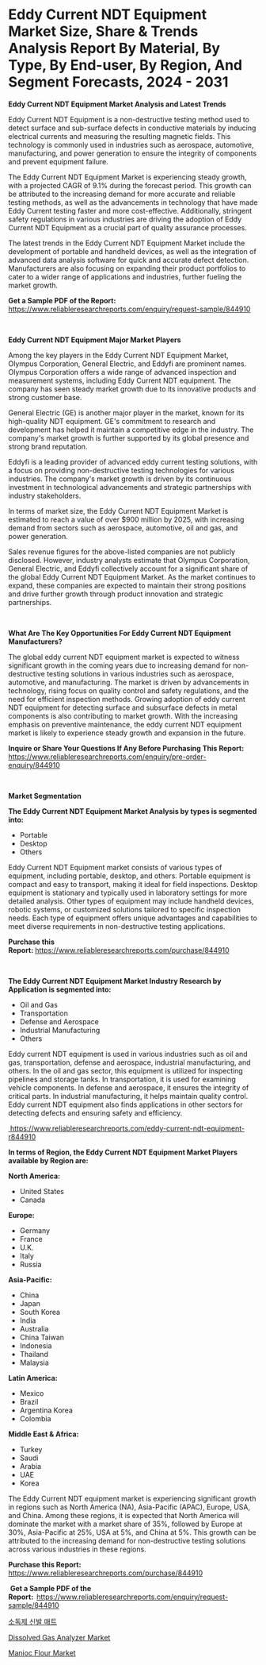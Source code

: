 <p><h1>Eddy Current NDT Equipment Market Size, Share & Trends Analysis Report By Material, By Type, By End-user, By Region, And Segment Forecasts, 2024 - 2031</h1></p><p><strong>Eddy Current NDT Equipment Market Analysis and Latest Trends</strong></p>
<p><p>Eddy Current NDT Equipment is a non-destructive testing method used to detect surface and sub-surface defects in conductive materials by inducing electrical currents and measuring the resulting magnetic fields. This technology is commonly used in industries such as aerospace, automotive, manufacturing, and power generation to ensure the integrity of components and prevent equipment failure.</p><p>The Eddy Current NDT Equipment Market is experiencing steady growth, with a projected CAGR of 9.1% during the forecast period. This growth can be attributed to the increasing demand for more accurate and reliable testing methods, as well as the advancements in technology that have made Eddy Current testing faster and more cost-effective. Additionally, stringent safety regulations in various industries are driving the adoption of Eddy Current NDT Equipment as a crucial part of quality assurance processes.</p><p>The latest trends in the Eddy Current NDT Equipment Market include the development of portable and handheld devices, as well as the integration of advanced data analysis software for quick and accurate defect detection. Manufacturers are also focusing on expanding their product portfolios to cater to a wider range of applications and industries, further fueling the market growth.</p></p>
<p><strong>Get a Sample PDF of the Report:&nbsp;</strong> <a href="https://www.reliableresearchreports.com/enquiry/request-sample/844910">https://www.reliableresearchreports.com/enquiry/request-sample/844910</a></p>
<p>&nbsp;</p>
<p><strong>Eddy Current NDT Equipment Major Market Players</strong></p>
<p><p>Among the key players in the Eddy Current NDT Equipment Market, Olympus Corporation, General Electric, and Eddyfi are prominent names. Olympus Corporation offers a wide range of advanced inspection and measurement systems, including Eddy Current NDT equipment. The company has seen steady market growth due to its innovative products and strong customer base.</p><p>General Electric (GE) is another major player in the market, known for its high-quality NDT equipment. GE's commitment to research and development has helped it maintain a competitive edge in the industry. The company's market growth is further supported by its global presence and strong brand reputation.</p><p>Eddyfi is a leading provider of advanced eddy current testing solutions, with a focus on providing non-destructive testing technologies for various industries. The company's market growth is driven by its continuous investment in technological advancements and strategic partnerships with industry stakeholders.</p><p>In terms of market size, the Eddy Current NDT Equipment Market is estimated to reach a value of over $900 million by 2025, with increasing demand from sectors such as aerospace, automotive, oil and gas, and power generation.</p><p>Sales revenue figures for the above-listed companies are not publicly disclosed. However, industry analysts estimate that Olympus Corporation, General Electric, and Eddyfi collectively account for a significant share of the global Eddy Current NDT Equipment Market. As the market continues to expand, these companies are expected to maintain their strong positions and drive further growth through product innovation and strategic partnerships.</p></p>
<p>&nbsp;</p>
<p><strong>What Are The Key Opportunities For Eddy Current NDT Equipment Manufacturers?</strong></p>
<p><p>The global eddy current NDT equipment market is expected to witness significant growth in the coming years due to increasing demand for non-destructive testing solutions in various industries such as aerospace, automotive, and manufacturing. The market is driven by advancements in technology, rising focus on quality control and safety regulations, and the need for efficient inspection methods. Growing adoption of eddy current NDT equipment for detecting surface and subsurface defects in metal components is also contributing to market growth. With the increasing emphasis on preventive maintenance, the eddy current NDT equipment market is likely to experience steady growth and expansion in the future.</p></p>
<p><strong>Inquire or Share Your Questions If Any Before Purchasing This Report:</strong> <a href="https://www.reliableresearchreports.com/enquiry/pre-order-enquiry/844910">https://www.reliableresearchreports.com/enquiry/pre-order-enquiry/844910</a></p>
<p>&nbsp;</p>
<p><strong>Market Segmentation</strong></p>
<p><strong>The Eddy Current NDT Equipment Market Analysis by types is segmented into:</strong></p>
<p><ul><li>Portable</li><li>Desktop</li><li>Others</li></ul></p>
<p><p>Eddy Current NDT Equipment market consists of various types of equipment, including portable, desktop, and others. Portable equipment is compact and easy to transport, making it ideal for field inspections. Desktop equipment is stationary and typically used in laboratory settings for more detailed analysis. Other types of equipment may include handheld devices, robotic systems, or customized solutions tailored to specific inspection needs. Each type of equipment offers unique advantages and capabilities to meet diverse requirements in non-destructive testing applications.</p></p>
<p><strong>Purchase this Report:&nbsp;</strong><a href="https://www.reliableresearchreports.com/purchase/844910">https://www.reliableresearchreports.com/purchase/844910</a></p>
<p>&nbsp;</p>
<p><strong>The Eddy Current NDT Equipment Market Industry Research by Application is segmented into:</strong></p>
<p><ul><li>Oil and Gas</li><li>Transportation</li><li>Defense and Aerospace</li><li>Industrial Manufacturing</li><li>Others</li></ul></p>
<p><p>Eddy current NDT equipment is used in various industries such as oil and gas, transportation, defense and aerospace, industrial manufacturing, and others. In the oil and gas sector, this equipment is utilized for inspecting pipelines and storage tanks. In transportation, it is used for examining vehicle components. In defense and aerospace, it ensures the integrity of critical parts. In industrial manufacturing, it helps maintain quality control. Eddy current NDT equipment also finds applications in other sectors for detecting defects and ensuring safety and efficiency.</p></p>
<p><a href="https://www.reliableresearchreports.com/eddy-current-ndt-equipment-r844910">&nbsp;https://www.reliableresearchreports.com/eddy-current-ndt-equipment-r844910</a></p>
<p><strong>In terms of Region, the Eddy Current NDT Equipment Market Players available by Region are:</strong></p>
<p>
    <p> <strong> North America: </strong>
        <ul>
            <li>United States</li>
            <li>Canada</li>
        </ul>
        </p> 
    <p> <strong> Europe: </strong>
        <ul>
            <li>Germany</li>
            <li>France</li>
            <li>U.K.</li>
            <li>Italy</li>
            <li>Russia</li>
        </ul>
        </p> 
    <p> <strong> Asia-Pacific: </strong>
        <ul>
            <li>China</li>
            <li>Japan</li>
            <li>South Korea</li>
            <li>India</li>
            <li>Australia</li>
            <li>China Taiwan</li>
            <li>Indonesia</li>
            <li>Thailand</li>
            <li>Malaysia</li>
        </ul>
        </p> 
    <p> <strong> Latin America: </strong>
        <ul>
            <li>Mexico</li>
            <li>Brazil</li>
            <li>Argentina Korea</li>
            <li>Colombia</li>
        </ul>
        </p> 
    <p> <strong> Middle East & Africa: </strong>
        <ul>
            <li>Turkey</li>
            <li>Saudi</li>
            <li>Arabia</li>
            <li>UAE</li>
            <li>Korea</li>
        </ul>
    </p>
    </p>
<p><p>The Eddy Current NDT equipment market is experiencing significant growth in regions such as North America (NA), Asia-Pacific (APAC), Europe, USA, and China. Among these regions, it is expected that North America will dominate the market with a market share of 35%, followed by Europe at 30%, Asia-Pacific at 25%, USA at 5%, and China at 5%. This growth can be attributed to the increasing demand for non-destructive testing solutions across various industries in these regions.</p></p>
<p><strong>Purchase this Report: </strong><a href="https://www.reliableresearchreports.com/purchase/844910">https://www.reliableresearchreports.com/purchase/844910</a></p>
<p>&nbsp;<strong>Get a Sample PDF of the Report:&nbsp;&nbsp;</strong><a href="https://www.reliableresearchreports.com/enquiry/request-sample/844910">https://www.reliableresearchreports.com/enquiry/request-sample/844910</a></p>
<p><strong></strong></p>
<p><p><a href="https://medium.com/@francescaove76856/%EC%82%B4%EA%B7%A0%EC%A0%9C-%EC%8B%A0%EB%B0%9C-%EB%A7%A4%ED%8A%B8-%EC%8B%9C%EC%9E%A5-%EC%A1%B0%EC%82%AC-%EB%B3%B4%EA%B3%A0%EC%84%9C-2024%EB%85%84%EB%B6%80%ED%84%B0-2031%EB%85%84%EA%B9%8C%EC%A7%80%EC%9D%98-%EC%97%AD%EC%82%AC-%EB%B0%8F-%EC%98%88%EC%B8%A1-5cb7ae48f399">소독제 신발 매트</a></p><p><a href="https://github.com/RickHolmes3/Market-Research-Report-List-4/blob/main/dissolved-gas-analyzer-market.md">Dissolved Gas Analyzer Market</a></p><p><a href="https://boundless-drawbridge-702.notion.site/Manioc-Flour-Market-Analysis-Its-CAGR-Market-Segmentation-and-Global-Industry-Overview-6b2714f7f07843e1a9f363e333ef2989">Manioc Flour Market</a></p></p>